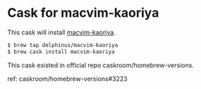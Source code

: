 # Cask for macvim-kaoriya

This cask will install [macvim-kaoriya](https://github.com/splhack/macvim-kaoriya).

```sh
$ brew tap delphinus/macvim-kaoriya
$ brew cask install macvim-kaoriya
```

This cask existed in official repo caskroom/homebrew-versions.

ref: caskroom/homebrew-versions#3223
